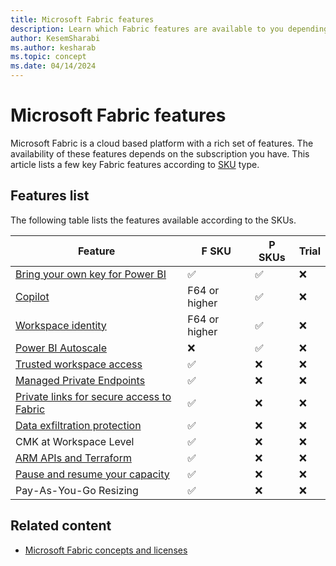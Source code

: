 ```yaml
---
title: Microsoft Fabric features
description: Learn which Fabric features are available to you depending on your subscription. The article lists features according to SKUs.
author: KesemSharabi
ms.author: kesharab
ms.topic: concept
ms.date: 04/14/2024
---
```


# Microsoft Fabric features

Microsoft Fabric is a cloud based platform with a rich set of features. The availability of these features depends on the subscription you have. This article lists a few key Fabric features according to [SKU](licenses.md#capacity-license) type.

## Features list

The following table lists the features available according to the SKUs.

| Feature                                                                                            | F SKU         | P SKUs   | Trial    |
|----------------------------------------------------------------------------------------------------|---------------|----------|----------|
| [Bring your own key for Power BI](/enterprise/service-encryption-byok)                             | &#x2705;      | &#x2705; | &#x274C; |
| [Copilot](../get-started/copilot-fabric-overview.md)                                               | F64 or higher | &#x2705; | &#x274C; |
| [Workspace identity](../security/workspace-identity.md)                                            | F64 or higher | &#x2705; | &#x274C; |
| [Power BI Autoscale](/power-bi/enterprise/service-premium-auto-scale)                              | &#x274C;      | &#x2705; | &#x274C; |
| [Trusted workspace access](../security/security-trusted-workspace-access.md)                       | &#x2705;      | &#x274C; | &#x274C; |
| [Managed Private Endpoints](../security/security-managed-private-endpoints-overview.md)            | &#x2705;      | &#x274C; | &#x274C; |
| [Private links for secure access to Fabric](../security/security-private-links-overview.md)        | &#x2705;      | &#x274C; | &#x274C; |
| [Data exfiltration protection](/synapse-analytics/security/workspace-data-exfiltration-protection) | &#x2705;      | &#x274C; | &#x274C; |
| CMK at Workspace Level                                                                             | &#x2705;      | &#x274C; | &#x274C; |
| [ARM APIs and Terraform](/azure/developer/terraform/overview-azapi-provider)                       | &#x2705;      | &#x274C; | &#x274C; |
| [Pause and resume your capacity](pause-resume.md)                                                  | &#x2705;      | &#x274C; | &#x274C; |
| Pay-As-You-Go Resizing                                                                             | &#x2705;      | &#x274C; | &#x274C; |

## Related content

* [Microsoft Fabric concepts and licenses](licenses.md)
